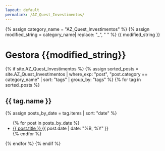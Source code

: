 ```yaml
---
layout: default
permalink: /AZ_Quest_Investimentos/
---
```


{% assign category_name = "AZ_Quest_Investimentos" %}
{% assign modified_string = category_name| replace: "_", " " %}
{{ modified_string }}
<h1>Gestora {{modified_string}}</h1>
{% if site.AZ_Quest_Investimentos %}
{% assign sorted_posts = site.AZ_Quest_Investimentos | where_exp: "post", "post.category == category_name" | sort: "tags" | group_by: "tags" %}
{% for tag in sorted_posts %}
<h2>{{ tag.name }}</h2>
{% assign posts_by_date = tag.items | sort: "date" %}
<ul>
{% for post in posts_by_date %}
<li><a href="{{ post.url | relative_url }}">{{ post.title }} </a><span>{{ post.date | date: "%B, %Y" }}</span></li>
{% endfor %}
</ul>
{% endfor %}
{% endif %}
